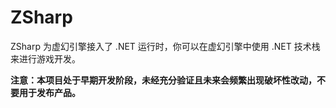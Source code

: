 # ZSharp
ZSharp 为虚幻引擎接入了 .NET 运行时，你可以在虚幻引擎中使用 .NET 技术栈来进行游戏开发。

**注意：本项目处于早期开发阶段，未经充分验证且未来会频繁出现破坏性改动，不要用于发布产品。**


